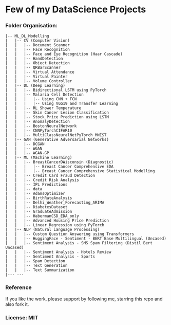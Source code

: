 # Few of my DataScience Projects

### Folder Organisation:

    |-- ML_DL_Modelling
    |   |-- CV (Computer Vision)
    |   |   |-- Document Scanner
    |   |   |-- Face Recognition
    |   |   |-- Face and Eye Recognition (Haar Cascade)
    |   |   |-- HandDetection
    |   |   |-- Object Detection
    |   |   |-- QRBarScanner
    |   |   |-- Virtual Attendance
    |   |   |-- Virtual Painter
    |   |   |-- Volume Controller
    |   |-- DL (Deep Learning)
    |   |   |-- Bidirectional LSTM using PyTorch
    |   |   |-- Malaria Cell Detection
    |   |   |   |-- Using CNN + FCN
    |   |   |   |-- Using VGG19 and Transfer Learning    
    |   |   |-- RL Shower Temperature
    |   |   |-- Skin Cancer Lesion Classification
    |   |   |-- Stock Price Prediction using LSTM
    |   |   |-- AnomalyDetection
    |   |   |-- BostonNeuralNetwork
    |   |   |-- CNNPyTorchCIFAR10
    |   |   |-- MultiClassNeuralNetPyTorch_MNIST
    |   |-- GAN (Generative Adversarial Networks)
    |   |   |-- DCGAN
    |   |   |-- WGAN
    |   |   |-- WGAN-GP
    |   |-- ML (Machine Learning)
    |   |   |-- BreastCancerDWisconsin (Diagnostic)
    |   |   |   |-- Breast Cancer Comprehensive EDA
    |   |   |   |-- Breast Cancer Comprehensive Statistical Modelling
    |   |   |-- Credit Card Fraud Detection
    |   |   |-- Credit Risk Analysis
    |   |   |-- IPL Predictions
    |   |   |-- data
    |   |   |-- AdamsOptimizer
    |   |   |-- BirthRateAnalysis
    |   |   |-- Delhi_Weather_Forecasting_ARIMA
    |   |   |-- DiabetesDataset
    |   |   |-- GraduateAdmission
    |   |   |-- HabermanCSD_EDA_only
    |   |   |-- Advanced Housing Price Prediction
    |   |   |-- Linear Regression using PyTorch
    |   |-- NLP (Natural Language Processing)
    |   |   |-- Custom Question Answering using Transformers
    |   |   |-- HuggingFace - Sentiment - BERT Base Multilingual (Uncased)
    |   |   |-- Sentiment Analysis - SMS Spam Filtering (Distil Bert Uncased)
    |   |   |-- Sentiment Analysis - Hotels Review
    |   |   |-- Sentiment Analysis - Sports
    |   |   |-- Spam Detection
    |   |   |-- Text Generation
    |   |   |-- Text Summarization
    |--- ---    


### Reference

If you like the work, please support by following me, starring this repo and also fork it.


### License: MIT
